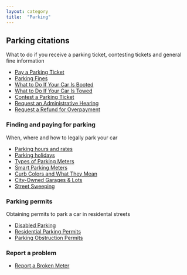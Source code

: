 ```yaml
---
layout: category
title:  "Parking"
---
```



## Parking citations

What to do if you receive a parking ticket, contesting tickets and general fine information

* [Pay a Parking Ticket](/utilities-streets/parking/parking-holidays)
* [Parking Fines](/utilities-streets/parking/parking-holidays)
* [What to Do If Your Car Is Booted](/utilities-streets/parking/parking-holidays)
* [What to Do If Your Car Is Towed](/utilities-streets/parking/parking-holidays)
* [Contest a Parking Ticket](/utilities-streets/parking/parking-holidays)
* [Request an Administrative Hearing](/utilities-streets/parking/parking-holidays)
* [Request a Refund for Overpayment](/utilities-streets/parking/parking-holidays)

### Finding and paying for parking

When, where and how to legally park your car

* [Parking hours and rates](/utilities-streets/parking/parking-hours-and-rates)
* [Parking holidays](/utilities-streets/parking/parking-holidays)
* [Types of Parking Meters](/utilities-streets/parking/parking-holidays)
* [Smart Parking Meters](/utilities-streets/parking/parking-holidays)
* [Curb Colors and What They Mean](/utilities-streets/parking/parking-holidays)
* [City-Owned Garages & Lots](/utilities-streets/parking/parking-holidays)
* [Street Sweeping](/utilities-streets/parking/parking-holidays)

### Parking permits

Obtaining permits to park a car in residental streets

* [Disabled Parking](/utilities-streets/parking/parking-holidays)
* [Residential Parking Permits](/utilities-streets/parking/parking-holidays)
* [Parking Obstruction Permits](/utilities-streets/parking/parking-holidays)

### Report a problem

* [Report a Broken Meter](/utilities-streets/parking/parking-holidays)